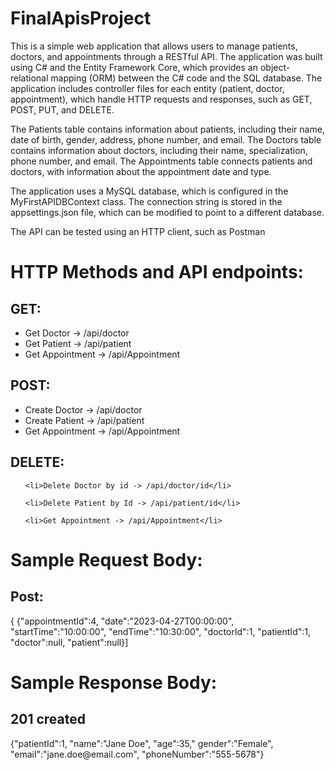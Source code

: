 # FinalApisProject

This is a simple web application that allows users to manage patients, doctors, and appointments through a RESTful API. The application was built using C# and the Entity Framework Core, which provides an object-relational mapping (ORM) between the C# code and the SQL database. The application includes controller files for each entity (patient, doctor, appointment), which handle HTTP requests and responses, such as GET, POST, PUT, and DELETE.

The Patients table contains information about patients, including their name, date of birth, gender, address, phone number, and email. The Doctors table contains information about doctors, including their name, specialization, phone number, and email. The Appointments table connects patients and doctors, with information about the appointment date and type.

The application uses a MySQL database, which is configured in the MyFirstAPIDBContext class. The connection string is stored in the appsettings.json file, which can be modified to point to a different database.

The API can be tested using an HTTP client, such as Postman
<h1>HTTP Methods and API endpoints:</h1>
<h2>GET:</h2>                                                                                                                                                              <ul>
  <li>Get Doctor -> /api/doctor</li>
  <li>Get Patient -> /api/patient</li>
  <li>Get Appointment -> /api/Appointment</li>
  </ul>
<h2>POST:</h2>                                                                                                                                                         <ul>
  <li>Create Doctor -> /api/doctor</li>
  
  <li>Create Patient -> /api/patient</li>
  
  <li>Get Appointment -> /api/Appointment</li>
  
</ul>

  <h2>DELETE:</h2>  
  
  
  <ul>
  
    <li>Delete Doctor by id -> /api/doctor/id</li>
    
    <li>Delete Patient by Id -> /api/patient/id</li>
    
    <li>Get Appointment -> /api/Appointment</li>
  </ul>

<h1>Sample Request Body:</h1>
 <h2>Post:</h2>
  {
  {"appointmentId":4,
  "date":"2023-04-27T00:00:00",
  "startTime":"10:00:00",
  "endTime":"10:30:00",
  "doctorId":1,
  "patientId":1,
  "doctor":null,
  "patient":null}]

<h1>Sample Response Body:</h1>
  <h2>201 created</h2>
    {"patientId":1,
    "name":"Jane Doe",
    "age":35,"
    gender":"Female",
  "email":"jane.doe@email.com",
  "phoneNumber":"555-5678"}
